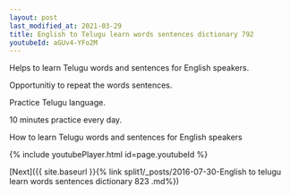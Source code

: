 ```yaml
---
layout: post
last_modified_at: 2021-03-29
title: English to Telugu learn words sentences dictionary 792 
youtubeId: aGUv4-YFo2M
---
```

 
 
Helps to learn Telugu words and sentences for English speakers.

Opportunitiy to repeat the words sentences. 

Practice Telugu language. 
 
10 minutes practice every day. 
 
How to learn Telugu words and sentences for English speakers 
 
{% include youtubePlayer.html id=page.youtubeId %}
 
 
[Next]({{ site.baseurl }}{% link  split1/_posts/2016-07-30-English to telugu learn words sentences dictionary 823 .md%})
 

